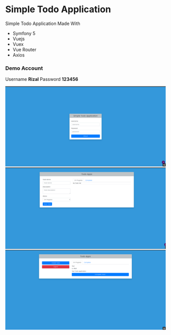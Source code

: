 # Simple Todo Application

Simple Todo Application Made With
* Symfony 5
* Vuejs
* Vuex
* Vue Router
* Axios

### Demo Account
Username **Rizal**
Password **123456**

![Login Screen](https://github.com/rdionn/symfony-simple-todo/blob/main/images/Login.png?raw=true)
![Create Todo](https://github.com/rdionn/symfony-simple-todo/blob/main/images/CreateTodo.png?raw=true)
![Todo App](https://github.com/rdionn/symfony-simple-todo/blob/main/images/TodoAdd.png?raw=true)
